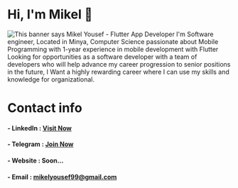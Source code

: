 
# Hi, I'm Mikel 👋

<img src="https://github.com/mikelyousef/mikelyousef/blob/main/header-01.jpg" alt="This banner says Mikel Yousef - Flutter App Developer ">
   I'm Software engineer, Located in Minya, Computer Science passionate about Mobile Programming with 1-year experience in mobile development with Flutter Looking for
   opportunities as a software developer with a team of developers who will help advance my career progression to senior positions in the future, I Want a highly  
   rewarding career where I can use my skills and knowledge for organizational.

# Contact info 

#### - LinkedIn : [Visit Now](https://www.linkedin.com/in/mikel-yousef-61530719b)


#### - Telegram :  [Join Now](https://t.me/mikel211)



#### - Website :  Soon...


#### - Email :  mikelyousef99@gmail.com

